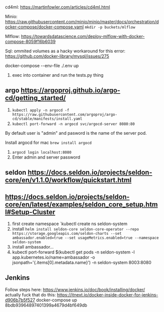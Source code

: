 cd4ml: https://martinfowler.com/articles/cd4ml.html

Minio: https://raw.githubusercontent.com/minio/minio/master/docs/orchestration/docker-compose/docker-compose.yaml
`mkdir -p buckets/mlflow`

Mlflow: https://towardsdatascience.com/deploy-mlflow-with-docker-compose-8059f16b6039

Sql: ommited volumes as a hacky workaround for this error: https://github.com/docker-library/mysql/issues/275

docker-compose --env-file ./.env up

1. exec into container and run the tests.py thing

## argo https://argoproj.github.io/argo-cd/getting_started/

1. `kubectl apply -n argocd -f https://raw.githubusercontent.com/argoproj/argo-cd/stable/manifests/install.yaml`
2. `kubectl port-forward -n argocd svc/argocd-server 8080:80`

By default user is "admin" and pasword is the name of the server pod.

Install argocd for mac `brew install argocd`
1. `argocd login localhost:8080`
2. Enter admin and server password

## seldon https://docs.seldon.io/projects/seldon-core/en/v1.1.0/workflow/quickstart.html
## https://docs.seldon.io/projects/seldon-core/en/latest/examples/seldon_core_setup.html#Setup-Cluster
1. first create namespace `kubectl create ns seldon-system
2. install `helm install seldon-core seldon-core-operator --repo https://storage.googleapis.com/seldon-charts --set ambassador.enabled=true --set usageMetrics.enabled=true --namespace seldon-system`
3. install ambassador...
4. kubectl port-forward $(kubectl get pods -n seldon-system -l app.kubernetes.io/name=ambassador -o jsonpath='{.items[0].metadata.name}') -n seldon-system 8003:8080

## Jenkins
Follow steps here: https://www.jenkins.io/doc/book/installing/docker/
actually fuck that do this:
https://itnext.io/docker-inside-docker-for-jenkins-d906b7b5f527
docker-compose up
8bdb93964897401399a4679d4bf649db